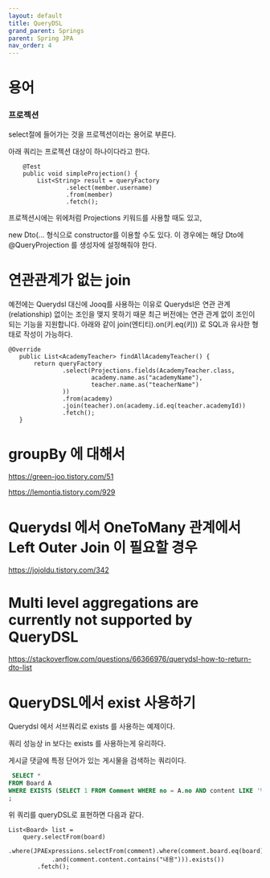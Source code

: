 ```yaml
---
layout: default
title: QueryDSL
grand_parent: Springs
parent: Spring JPA
nav_order: 4
---
```


# 용어

### 프로젝션
select절에 들어가는 것을 프로젝션이라는 용어로 부른다.

아래 쿼리는 프로젝션 대상이 하나이다라고 한다.
```
    @Test
    public void simpleProjection() {
        List<String> result = queryFactory
                .select(member.username)
                .from(member)
                .fetch();
```

프로젝션시에는 위에처럼 Projections 키워드를 사용할 때도 있고,

new Dto(... 형식으로 constructor를 이용할 수도 있다. 이 경우에는 해당 Dto에 @QueryProjection 를 생성자에 설정해줘야 한다.



# 연관관계가 없는 join
 예전에는 Querydsl 대신에 Jooq를 사용하는 이유로 Querydsl은 연관 관계(relationship) 없이는 조인을 맺지 못하기 때문
 최근 버전에는 연관 관계 없이 조인이 되는 기능을 지원합니다.
 아래와 같이 join(엔티티).on(키.eq(키)) 로 SQL과 유사한 형태로 작성이 가능하다.
 
 ```
 @Override
    public List<AcademyTeacher> findAllAcademyTeacher() {
        return queryFactory
                .select(Projections.fields(AcademyTeacher.class,
                        academy.name.as("academyName"),
                        teacher.name.as("teacherName")
                ))
                .from(academy)
                .join(teacher).on(academy.id.eq(teacher.academyId))
                .fetch();
    }
 ```
 
 
 # groupBy 에 대해서
https://green-joo.tistory.com/51
 
https://lemontia.tistory.com/929



 
 
 # Querydsl 에서 OneToMany 관계에서 Left Outer Join 이 필요할 경우
 https://jojoldu.tistory.com/342
 
 
 # Multi level aggregations are currently not supported by QueryDSL
 
 https://stackoverflow.com/questions/66366976/querydsl-how-to-return-dto-list
 
 
 # QueryDSL에서 exist 사용하기
 
Querydsl 에서 서브쿼리로 exists 를 사용하는 예제이다.

쿼리 성능상 in 보다는 exists 를 사용하는게 유리하다.

게시글 댓글에 특정 단어가 있는 게시물을 검색하는 쿼리이다.
```sql
 SELECT * 
FROM Board A
WHERE EXISTS (SELECT 1 FROM Comment WHERE no = A.no AND content LIKE '%내용%')
;
```

위 쿼리를 queryDSL로 표현하면 다음과 같다.
```
List<Board> list = 
	query.selectFrom(board)
		.where(JPAExpressions.selectFrom(comment).where(comment.board.eq(board)
        	.and(comment.content.contains("내용"))).exists())
		.fetch();
```

 
 